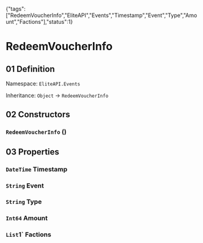 {"tags":["RedeemVoucherInfo","EliteAPI","Events","Timestamp","Event","Type","Amount","Factions"],"status":1}

# RedeemVoucherInfo

## 01 Definition

Namespace: `EliteAPI.Events`

Inheritance: `Object` → `RedeemVoucherInfo`

## 02 Constructors

### `RedeemVoucherInfo` ()

## 03 Properties

### `DateTime` Timestamp

### `String` Event

### `String` Type

### `Int64` Amount

### `List`1` Factions

